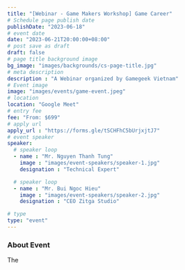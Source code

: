 ```yaml
---
title: "[Webinar - Game Makers Workshop] Game Career"
# Schedule page publish date
publishDate: "2023-06-18"
# event date
date: "2023-06-21T20:00:00+08:00"
# post save as draft
draft: false
# page title background image
bg_image: "images/backgrounds/cs-page-title.jpg"
# meta description
description : "A Webinar organized by Gamegeek Vietnam"
# Event image
image: "images/events/game-event.jpeg"
# location
location: "Google Meet"
# entry fee
fee: "From: $699"
# apply url
apply_url : "https://forms.gle/tSCHFhC5bUrjxjtJ7"
# event speaker
speaker:
  # speaker loop
  - name : "Mr. Nguyen Thanh Tung"
    image : "images/event-speakers/speaker-1.jpg"
    designation : "Technical Expert"

  # speaker loop
  - name : "Mr. Bui Ngoc Hieu"
    image : "images/event-speakers/speaker-2.jpg"
    designation : "CEO Zitga Studio"

# type
type: "event"
---
```


### About Event

The 